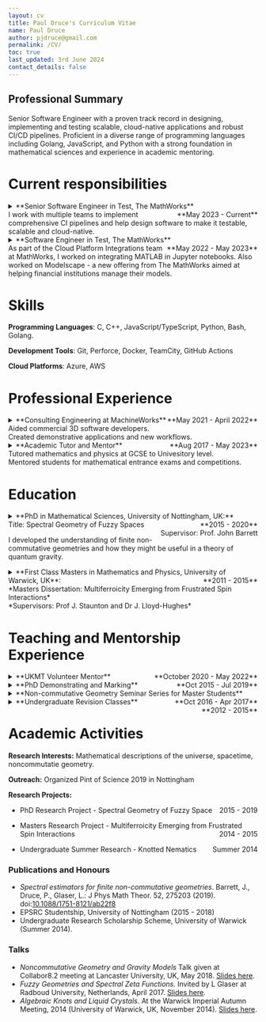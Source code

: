 ```yaml
---
layout: cv
title: Paul Druce's Curriculum Vitae
name: Paul Druce
author: pjdruce@gmail.com
permalink: /CV/
toc: true
last_updated: 3rd June 2024
contact_details: false
---
```


## Professional Summary

Senior Software Engineer with a proven track record in designing, implementing and
testing scalable, cloud-native applications and robust CI/CD pipelines.
Proficient in a diverse range of programming languages including Golang,
JavaScript, and Python with a strong foundation in mathematical sciences and
experience in academic mentoring.

# Current responsibilities

<details>
<summary>**Senior Software Engineer in Test, The MathWorks** <span style="float:right;">**May 2023 - Current**</span>
<br>
  I work with multiple teams to implement comprehensive CI pipelines and help design software to make it testable, scalable and cloud-native.
</summary>
Key Skills:

- Kubernetes based web app development using Go/JS.
- Deployment on Azure and AWS.
- Software release pipelines.
- Golang development and testing.
</details>

<details>
<summary>**Software Engineer in Test, The MathWorks** <span style="float:right;">**May 2022 - May 2023**</span>
<br>
  As part of the Cloud Platform Integrations team at MathWorks, I worked on integrating MATLAB in Jupyter notebooks.
  Also worked on Modelscape - a new offering from The MathWorks aimed at helping financial institutions manage their models.
</summary>
Key Skills:

- JavaScript and TypeScript development.
- Python development.
- Build and test pipelines in TeamCity and GitHub Actions.
- Automated interactive testing with Playwright framework.
</details>

# Skills

**Programming Languages**: C, C++, JavaScript/TypeScript, Python, Bash, Golang.

**Development Tools**: Git, Perforce, Docker, TeamCity, GitHub Actions

**Cloud Platforms**: Azure, AWS

# Professional Experience

<details>
<summary>**Consulting Engineering at MachineWorks** <span style="float:right;">**May 2021 - April 2022**</span><br>
  Aided commercial 3D software developers.<br>
  Created demonstrative applications and new workflows.
</summary>
  I crafted showcase applications to introduce MachineWorks software to new markets.
  I developed algorithms and example code for customers, accelerating their products' time to market.
</details>

<details>
<summary>**Academic Tutor and Mentor** <span style="float:right;">**Aug 2017 - May 2023** </span><br>
  Tutored mathematics and physics at GCSE to Univesitory level.<br>
  Mentored students for mathematical entrance exams and competitions.
</summary>
  I gained extensive experience in both face-to-face and online tutoring using shared online whiteboards. I prepared tailored lessons and question sheets for my tutees, fostering their confidence and skills while providing a supportive environment for them to ask questions.
</details>

# Education

<details>
<summary>**PhD in Mathematical Sciences, University of Nottingham, UK:** <span style="float:right;">**2015 - 2020**</span><br>
  Title: Spectral Geometry of Fuzzy Spaces <span style="float:right;">Supervisor: Prof. John Barrett</span>

  I developed the understanding of finite non-commutative geometries and how they might be useful in a theory of quantum gravity.
</summary>
  **Mathematical areas studied:** Differential geometry, non-commutative geometry, quantum geometry, representation theory.<br>
  **Key skills:** independent working, public speaking, data analysis using Python, knowledge of Monte Carlo simulations
<!-- For my PhD I worked on an area of mathematics called non-commutative geometry
and how it might be useful in the theory of quantum gravity. My research was to
investigate the use of called _fuzzy spaces_ as candidates for quantum
spacetimes. I investigated the dimension and volume of these spaces by analysing
the spectrum of the Dirac operator. I also investigated the role of Lie group
symmetries in restricting the fuzzy spaces possible. -->
<!-- In pursuit of my research I developed my knowledge of data analysis using the
language Python. I also became familiar with the workings of Monte Carlo
simulations and the application of machine learning to physical problems. A
topic I am very interested in pursuing further. -->
</details>

<details>
<summary>**First Class Masters in Mathematics and Physics, University of Warwick, UK**: <span style="float:right;">**2011 - 2015**</span><br>
  *Masters Dissertation: Multiferroicity Emerging from Frustrated Spin Interactions*<br>
  *Supervisors: Prof J. Staunton and Dr J. Lloyd-Hughes*
</summary>
  Studied a wide range of mathematics and physics topics at Warwick, achieving an average grade of 81%. Developed proficiency in C programming for high-performance computing, specializing in parallel computing with OpenMP and MPI frameworks.
  <!-- <center>
  Year 1: 69.3%, Year 2: 82.8%, Year 3: 82.9%, Year 4: 83.0%, Overall grade: 81.6%
  </center>
  During my time at Warwick, I studied a wide range of mathematics and physics topics. My interests were in both the abstract mathematics and the physics of matter and its constituents. Here is a list of topics I studied during my time at Warwick: Real Analysis, Differential Equations, Groups and Rings, Complex Analysis, Classical Mechanics, Statistical Physics, General Relativity, Solid State Physics, Fluid Dynamics and many more. I maintained an average grade of $81\%$ throughout my course achieving one of the best marks in the year.
  I became proficient in the programming language C and its use in high-performance computing. I learnt how to implement parallel computing by making us of OpenMP and MPI frameworks. -->
</details>

<!-- **A Levels, King Edward Vi Sixth Form, Sheffield, UK:** <span
style="float:right;"> _2009 - 2011_ </span><br>Maths: A\*, Physics: A,
Chemistry: A.

**GCSEs, Birley Community College, Sheffield, UK:** <span
style="float:right;"> _2004 - 2009_ </span><br> 9 A's, 2 B's and one C. -->

# Teaching and Mentorship Experience

<details>
<summary>**UKMT Volunteer Mentor**<span style="float:right;">**October 2020 - May 2022**</span>
</summary>
  - Mentored students for advanced mathematics exams.
  <!-- I was a volunteer for the UK Mathematics Trust. My role involved mentoring the students who are entering the advanced UKMT competitive mathematics exams. I was also involved in various outreach projects that the UKMT organise. I aided with the creation of appropriate questions and aided in the distribution of content via social media. -->
</details>

<details>
<summary>**PhD Demonstrating and Marking**<span style="float:right;">**Oct 2015 - Jul 2019**</span>
</summary>
  - Assisted students in various undergraduate mathematics modules:
  <!-- Alongside my PhD, I was employed to help students with their questions for various undergraduate mathematics modules for Engineering students, Physics students and Mathematics students. This includes courses such as Introduction to Mathematical Physics (2nd year), Differential Equations and Fourier Analysis (2nd year), Applied Mathematics (1st year) and more. I also mark the mid-term exams and coursework for various modules. -->
    - 1st Year Modules: Mathematics for Physics and Astronomy, Calculus and Linear Algebra, Applied Mathematics
    - 2nd Year Modules: Introduction to Mathematical Physics, Mathematical Analysis, Differential Equations and Fourier Analysis
    - 3rd Year Modyles: Fluid Dynamics
</details>

<details>
<summary>**Non-commutative Geometry Seminar Series for Master Students** <span style="float:right;"> **Oct 2016 - Apr 2017**</span>
</summary>
<!-- - Organised and delivered the seminar.
  - Produced lecture notes. -->
</details>

<details>
<summary>**Undergraduate Revision Classes** <span style="float:right;"> **2012 - 2015**</span>
</summary>
<!-- As part of the Warwick Physics Society:
  * I updated and maintained revision guides
  * I organised and ran revision lectures on various topics
  * I provided workshops to run alongside a university course. These were aimed at first time programmers in C programming, to help them understand the language and develop the programming skills necessary. -->
  <!---
  As part of Warwick Physics Society, I organised and ran revision lectures on various topics including first year Classical Mechanics, Waves, Electricity and Magnetism courses. As well as the 2nd-year Quantum Mechanics, Electromagnetic Theory and Optics and Physics of Fluids courses. For the 2nd year Physics course in C programming, I provided workshops to help, generally, first time programmers, get to grips with the language and the general programming mentality. I also updated and maintained the revision guides the society had and created a revision guide for the second year physics module Thermal Physics II.</details>
  --->
</details>

<!--
**Undergraduate Masters seminar:**  I organised and delivered a two-semester long seminar on the topics surrounding my research to masters students at the University of Nottingham. The seminar was not for credit but was popular and regularly attended by around 10 students. The seminar course resulted in two students choosing noncommutative geometry as the subject of their masters dissertation and one choosing to undertake a PhD with my supervisor. The course resulted in the beginnings of a set of lecture notes being developed, see <a href="{{ site.url}}/assets/PDFs/NCG_Lectures_2018.pdf">here</a>.

**PhD Demonstrating and Marking**: Alongside my PhD, I was employed to help students with their questions for various undergraduate mathematics modules for Engineering students, Physics students and Mathematics students. This includes courses such as Introduction to Mathematical Physics (2nd year), Differential Equations and Fourier Analysis (2nd year), Applied Mathematics (1st year) and more. I also mark the mid-term exams and coursework for various modules.

**GCSE and A Level Tutoring**: I am an experienced tutor in mathematics, further mathematics and physics at both GCSE and A-level standards for various exam boards. I have experience in both face-to-face tutoring and online tutoring via a shared whiteboard such as BitPaper. I also possess an Enhanced DBS check and I am trusted by schools to give one-to-one tutorials to their students via the company MyTutor, see my profile [here](https://www.mytutor.co.uk/tutors/58270/).

**Undergraduate Revision Classes** (2012 - 2015): As part of Warwick Physics Society, I organised and ran revision lectures on various topics including first year Classical Mechanics, Waves, Electricity and Magnetism courses. As well as the 2nd-year Quantum Mechanics, Electromagnetic Theory and Optics and Physics of Fluids courses. For the 2nd year Physics course in C programming, I  provided workshops to help, generally, first time programmers,  get started with the language and the general programming mentality. I also updated and maintained the revision guides the society had and created a revision guide for the second year physics module Thermal Physics II.  (see <a href="{{ site.url}}/assets/PDFs/Thermal Physics II Revision Guide-2013.pdf"> here </a> here). -->

# Academic Activities

**Research Interests:** Mathematical descriptions of the universe, spacetime, noncommutatie geometry.

<!-- My research interests span a wide area within Mathematical Physics. I am deeply
interested in the mathematical description of the universe with emphasis on the
precise nature of spacetime. With my recent work investigating the use of
noncommutative geometry to model spacetimes with a high energy cutoff. I also
interested in any novel use of mathematics in physical situations, such as the
use of topology and algebraic methods in condensed matter studies. -->

**Outreach:** Organized Pint of Science 2019 in Nottingham

<!-- I am an enthusiastic advocate for mathematics and science. I was on the
organisational committee for the international festival Pint of Science 2019. I
helped organise the Nottingham branch where academics from the University of
Nottingham go to the pubs of Nottingham to explain their current research to the
public in an understandable manner. I am always looking for ways to bring
mathematics and science out of the universities and into public view. -->

**Research Projects:**

- PhD Research Project - Spectral Geometry of Fuzzy Space <span
style="float:right;">2015 - 2019</span>
<!-- <center>*Keywords:* Noncommutative geometry, Monte Carlo simulations, spectral geometry, quantum gravity, symmetries in physics</center>
My PhD research was concerned with the use of finite noncommutative geometries as candidates for quantum spacetimes. These so-called *fuzzy spaces* possess an energy cutoff whilst retaining Lie group symmetries. My PhD research was to investigate the dimension and volume of these spaces by analysing the spectrum of the Dirac operator. I also investigated the role of Lie group symmetries in restricting the possible fuzzy spaces possible. -->
- Masters Research Project - Multiferroicity Emerging from Frustrated Spin
Interactions <span style="float:right;">2014 - 2015</span>
<!-- <center> *Keywords:*
Solid-state physics, Theoretical physics, mathematical modelling, frustrated systems, quantum mechanics.</center>
During the Masters’ year of my undergraduate degree, I undertook a research project, supervised by Prof. J. Staunton and Dr. J. Lloyd-Hughes, in which we investigated the various spin configurations of materials with a multiferroic phase. We aimed to identify what was special about these materials spin configurations that caused them to possess a multiferroic phase. This project was conducted with the aim of aiding the design of high temperature multiferroic devices. We specifically studied Cupric Oxide (CuO) which has a multiferroic phase between
213K and 230K, primarily by using mean field model. This project resulted in a functional model which predicted a multiferroic phase at a temperature which is in reasonable agreement with the experimental values. -->
- Undergraduate Summer Research - Knotted Nematics <span
style="float:right;">Summer 2014</span>
<!-- <center> *Keywords:* Condensed Matter, Mathematical Physics, Liquid Crystals, statistical physics</center>
This was funded under the Undergraduate Research Scholarship Scheme and was supervised under G. P. Alexander at The University of Warwick.
The main aim of this research was to develop a construction for describing knotted liquid crystals, specifically knotted nematics.
We improved upon existing ideas that used Milnor's Fibration Theorem and developed a method to construct the necessary complex polynomial for Milnor's theorem, for a given knot. -->

### Publications and Honours

- _Spectral estimators for finite non-commutative geometries_. Barrett, J., Druce,
  P., Glaser, L.: J Phys Math Theor. 52, 275203 (2019). doi:<a
  href="https://doi.org/10.1088/1751-8121/ab22f8">10.1088/1751-8121/ab22f8 </a>
- EPSRC Studentship, University of Nottingham (2015 - 2018)
- Undergraduate Research Scholarship Scheme, University of Warwick (Summer 2014).

### Talks

- _Noncommutative Geometry and Gravity Models_ Talk given at Collabor8.2 meeting
  at Lancaster University, UK, May 2018. <a
  href="{{site.url}}/assets/PDFs/Presentation__NCG_and_Gravity_Models.pdf">Slides
  here</a>.
- _Fuzzy Geometries and Spectral Zeta Functions._ Invited by L Glaser at
  Radboud University, Netherlands, April 2017. <a
  href="{{site.url}}/assets/PDFs/Slides_Nijmegen-2017-Fuzzy-Geometry-and-Spectral-Zeta-Funtions.pdf">Slides
  here</a>.
- _Algebraic Knots and Liquid Crystals_. At the Warwick Imperial Autumn Meeting,
2014 (University of Warwick, UK, November 2014). <a
  href="{{site.url}}/assets/PDFs/Knot, Fibrations and Physics.pdf">Slides
here</a>.
<!-- - Poster presented at Quantum Gravity on the Computer conference March 2018. <a
  href="{{site.url}}/assets/PDFs/PaulDrucePoster-QGotC18.pdf">PDF here</a>. -->

<!-- ### Conferences Attended

- Gauge Theories and Noncommutative Geometry - Nijmegen, April 2016,
  [http://www.noncommutativegeometry.nl/ncg2016/](http://www.noncommutativegeometry.nl/ncg2016/)
- Quantum Structure of Spacetime - Belgrade, August 2016,
  [http://qssg16.ipb.ac.rs/](http://qssg16.ipb.ac.rs/)
- Quantum Spacetime - Porto, January 2017,
  [https://www.fc.up.pt/quantumspacetime17/](https://www.fc.up.pt/quantumspacetime17/)
- Talking Maths in Public - Bath, September 2017,
  [http://talkingmathsinpublic.uk/](http://talkingmathsinpublic.uk/)
- Quantum Spacetime and Physics Models - Corfu, September 2017,
  [http://www.physics.ntua.gr/corfu2017/qg.html](http://www.physics.ntua.gr/corfu2017/qg.html)
- Quantum Structure of Spacetime - Sofia, February 2018,
  [http://theo2.inrne.bas.bg/~dobrev/QST-18.htm](http://theo2.inrne.bas.bg/~dobrev/QST-18.htm)
- Quantum Gravity on the Computer - Stockholm, March 2018,
  [https://agenda.albanova.se/conferenceDisplay.py?confId=6242](https://agenda.albanova.se/conferenceDisplay.py?confId=6242)
- Collabor8.2 - Lancaster, May 2018,
  [http://www.collabor8research.com/](http://www.collabor8research.com/)
- Physical Applications of Fuzzy Spaces - Brussels, January 2019 -->

<!--
## Qualifications and Skills

I am fluent in the programming languages Python and C, and very familiar with the software Mathematica. I know how to use Linux, macOS and Windows systems to a high level. I am currently learning basic web development including HTML/CSS and I use Markdown and LaTeX extensively for my note taking. My hobbies include rock climbing and photography/videography usually combining the two. I therefore know how to use photo and video editing software.

I have a valid First Aid Certificate (2017 - 2020) and an Enhanced DBS check (2017 - 2020). I also have a clean full drivers licence and motorcycle licence.
'' -->
<!--
## Other professional experiences

- <details>
    <summary>**Open Day Assistant at the University of Warwick**  <span style="float:right;">**September 2012 - July 2015**</span></summary>
    Throughout my undergraduate degree I was part of the open day team for the Physics department at Warwick university. My role included taking the prospective students on tours of the campus, informing them of important and interesting aspects of the university. I was also given the responsibility to present experiments to prospective students, engaging them with thought provoking questions. I was also part of the team to inform the prospective students about the courses available by the Physics department and answer any questions they may have about life at university.
    </details>
- <details>
    <summary>**Administrative Worker at Split The Bills Ltd.** <span style="float:right;">**Aug-September 2012**</span></summary>
    My roles in this temporary role was to communicate with the student registering for the service and then contact utility providers to setup the new accounts. Handling any issues that would arise in a timely and professional manner.
    </details>
- <details>
    <summary>**Warehouse Operative at River Island** <span style="float:right;">**2010 - 2011**</span></summary>
    I was part of the team that unpackaged new deliveries of clothes and prepare clothing to be presented on the store floor. This required adaptability as each delivery changed in size. As well as good team work and communication as the unpacking procedure was split in to various stages, with a separate person per stage. As well as working in an efficient manner. I was also responsible for searching and retrieving clothing requested by the store front.
    </details>
- <details>
    <summary>**Voluntary Sale Assistant at British Heart Foundation** <span style="float:right;">  **2010 - 2011**</span></summary>
    My role at the British Heart Foundation included assisting customers in finding items, informing them about the charity and maintaining the store. As the British Heart Foundation has a wide range of customers and staff, I had to quickly learn to adapt my communication and sales approach to fit their needs and situation.
    </details> -->
